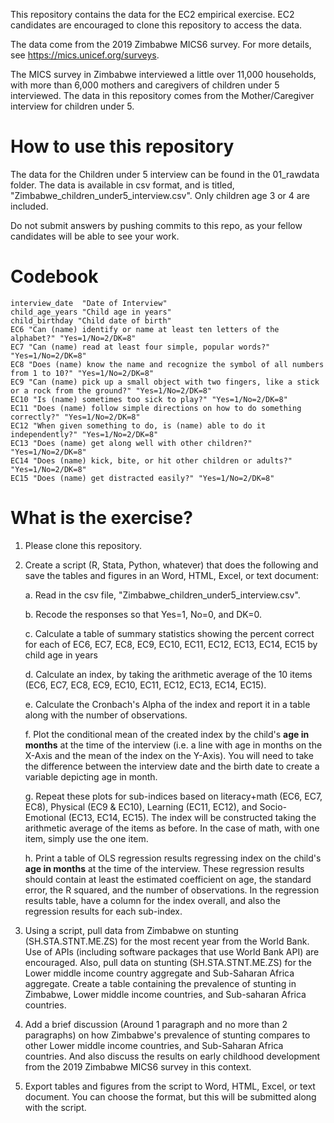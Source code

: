 This repository contains the data for the EC2 empirical exercise.  EC2 candidates are encouraged to clone this repository to access the data.

The data come from the 2019 Zimbabwe MICS6 survey.  For more details, see https://mics.unicef.org/surveys.

The MICS survey in Zimbabwe interviewed a little over 11,000 households, with more than 6,000 mothers and caregivers of children under 5 interviewed.  The data in this repository comes from the Mother/Caregiver interview for children under 5.  

# How to use this repository

The data for the Children under 5 interview can be found in the 01_rawdata folder.  The data is available in csv format, and is titled, "Zimbabwe_children_under5_interview.csv".  Only children age 3 or 4 are included.

Do not submit answers by pushing commits to this repo, as your fellow candidates will be able to see your work.

# Codebook



    interview_date  "Date of Interview"
    child_age_years "Child age in years"
    child_birthday "Child date of birth"
    EC6 "Can (name) identify or name at least ten letters of the alphabet?" "Yes=1/No=2/DK=8"
    EC7 "Can (name) read at least four simple, popular words?" "Yes=1/No=2/DK=8"
    EC8 "Does (name) know the name and recognize the symbol of all numbers from 1 to 10?" "Yes=1/No=2/DK=8"
    EC9 "Can (name) pick up a small object with two fingers, like a stick or a rock from the ground?" "Yes=1/No=2/DK=8"
    EC10 "Is (name) sometimes too sick to play?" "Yes=1/No=2/DK=8"
    EC11 "Does (name) follow simple directions on how to do something correctly?" "Yes=1/No=2/DK=8"
    EC12 "When given something to do, is (name) able to do it independently?" "Yes=1/No=2/DK=8"
    EC13 "Does (name) get along well with other children?" "Yes=1/No=2/DK=8"
    EC14 "Does (name) kick, bite, or hit other children or adults?" "Yes=1/No=2/DK=8"
    EC15 "Does (name) get distracted easily?" "Yes=1/No=2/DK=8"

# What is the exercise?

1. Please clone this repository.

2. Create a script (R, Stata, Python, whatever) that does the following and save the tables and figures in an Word, HTML, Excel, or text document:
  
    a. Read in the csv file, "Zimbabwe_children_under5_interview.csv".  
  
    b. Recode the responses so that Yes=1, No=0, and DK=0.  
  
    c. Calculate a table of summary statistics showing the percent correct for each of EC6, EC7, EC8, EC9, EC10, EC11, EC12, EC13, EC14, EC15 by child age in years 
  
    d. Calculate an index, by taking the arithmetic average of the 10 items (EC6, EC7, EC8, EC9, EC10, EC11, EC12, EC13, EC14, EC15).  
  
    e. Calculate the Cronbach's Alpha of the index and report it in a table along with the number of observations.  
  
    f. Plot the conditional mean of the created index by the child's **age in months** at the time of the interview (i.e. a line with age in months on the X-Axis and the mean of the index on the Y-Axis). You will need to take the difference between the interview date and the birth date to create a variable depicting age in month.
    
    g. Repeat these plots for sub-indices based on literacy+math (EC6, EC7, EC8), Physical (EC9 & EC10), Learning (EC11, EC12), and Socio-Emotional (EC13, EC14, EC15).  The index will be constructed taking the arithmetic average of the items as before. In the case of math, with one item, simply use the one item.
  
    h. Print a table of OLS regression results regressing index on the child's **age in months** at the time of the interview.  These regression results should contain at least the estimated coefficient on age, the standard error, the R squared, and the number of observations.  In the regression results table, have a column for the index overall, and also the regression results for each sub-index.

3. Using a script, pull data from Zimbabwe on stunting (SH.STA.STNT.ME.ZS) for the most recent year from the World Bank.  Use of APIs (including software packages that use World Bank API) are encouraged.  Also, pull data on stunting (SH.STA.STNT.ME.ZS) for the Lower middle income country aggregate and Sub-Saharan Africa aggregate.  Create a table containing the prevalence of stunting in Zimbabwe, Lower middle income countries, and Sub-saharan Africa countries.

4. Add a brief discussion (Around 1 paragraph and no more than 2 paragraphs) on how Zimbabwe's prevalence of stunting compares to other Lower middle income countries, and Sub-Saharan Africa countries.  And also discuss the results on early childhood development from the 2019 Zimbabwe MICS6 survey in this context.

5. Export tables and figures from the script to Word, HTML, Excel, or text document.  You can choose the format, but this will be submitted along with the script.

